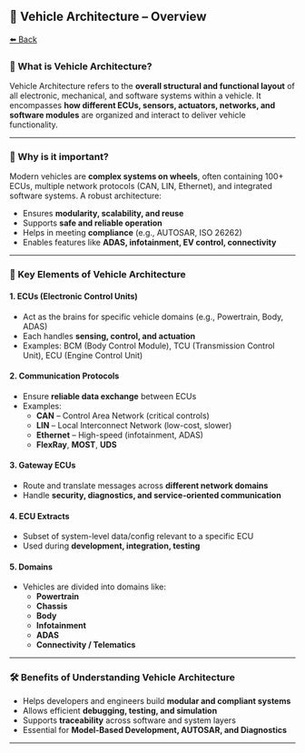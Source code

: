 ## 🚗 Vehicle Architecture – Overview

<a class="back-sidebar-btn" href="javascript:history.back()">⬅️ Back</a>
### 📘 What is Vehicle Architecture?
Vehicle Architecture refers to the **overall structural and functional layout** of all electronic, mechanical, and software systems within a vehicle. It encompasses **how different ECUs, sensors, actuators, networks, and software modules** are organized and interact to deliver vehicle functionality.

---

### 🧠 Why is it important?
Modern vehicles are **complex systems on wheels**, often containing 100+ ECUs, multiple network protocols (CAN, LIN, Ethernet), and integrated software systems. A robust architecture:
- Ensures **modularity, scalability, and reuse**
- Supports **safe and reliable operation**
- Helps in meeting **compliance** (e.g., AUTOSAR, ISO 26262)
- Enables features like **ADAS, infotainment, EV control, connectivity**

---

### 🧩 Key Elements of Vehicle Architecture

#### 1. **ECUs (Electronic Control Units)**
- Act as the brains for specific vehicle domains (e.g., Powertrain, Body, ADAS)
- Each handles **sensing, control, and actuation**
- Examples: BCM (Body Control Module), TCU (Transmission Control Unit), ECU (Engine Control Unit)

#### 2. **Communication Protocols**
- Ensure **reliable data exchange** between ECUs
- Examples:
  - **CAN** – Control Area Network (critical controls)
  - **LIN** – Local Interconnect Network (low-cost, slower)
  - **Ethernet** – High-speed (infotainment, ADAS)
  - **FlexRay**, **MOST**, **UDS**

#### 3. **Gateway ECUs**
- Route and translate messages across **different network domains**
- Handle **security, diagnostics, and service-oriented communication**

#### 4. **ECU Extracts**
- Subset of system-level data/config relevant to a specific ECU
- Used during **development, integration, testing**

#### 5. **Domains**
- Vehicles are divided into domains like:
  - **Powertrain**
  - **Chassis**
  - **Body**
  - **Infotainment**
  - **ADAS**
  - **Connectivity / Telematics**

---

### 🛠️ Benefits of Understanding Vehicle Architecture
- Helps developers and engineers build **modular and compliant systems**
- Allows efficient **debugging, testing, and simulation**
- Supports **traceability** across software and system layers
- Essential for **Model-Based Development, AUTOSAR, and Diagnostics**

---
